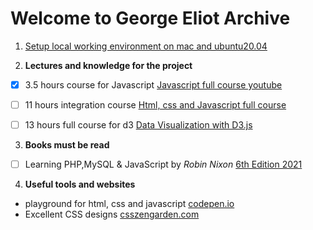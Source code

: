 # Welcome to George Eliot Archive

1. [Setup local working environment on mac and ubuntu20.04](setup)



2. **Lectures and knowledge for the project**
- [x] 3.5 hours course for Javascript [Javascript full course youtube](https://www.youtube.com/watch?v=PkZNo7MFNFg)
- [ ] 11 hours integration course [Html, css and Javascript full course](https://www.youtube.com/watch?v=TdqQqyc7pfU&t=27445s)
- [ ] 13 hours full course for d3 [Data Visualization with D3.js](https://www.youtube.com/watch?v=_8V5o2UHG0E)



3. **Books must be read**
- [ ] Learning PHP,MySQL & JavaScript by _Robin Nixon_ [6th Edition 2021](https://www.oreilly.com/library/view/learning-php-mysql/9781492093817/)



4. **Useful tools and websites**
-   playground for html, css and javascript [codepen.io](https://codepen.io)
-   Excellent CSS designs [csszengarden.com](http://www.csszengarden.com/)
